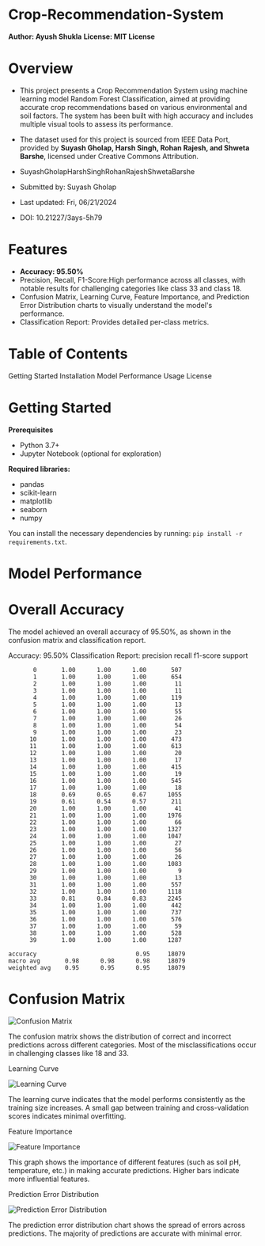 # Crop-Recommendation-System

**Author: Ayush Shukla**
**License: MIT License**

# Overview
- This project presents a Crop Recommendation System using machine learning model Random Forest Classification, aimed at providing accurate crop recommendations based on various environmental and soil factors. The system has been built with high accuracy and includes multiple visual tools to assess its performance.

- The dataset used for this project is sourced from IEEE Data Port, provided by **Suyash Gholap, Harsh Singh, Rohan Rajesh, and Shweta Barshe**, licensed under Creative Commons Attribution.
- SuyashGholapHarshSinghRohanRajeshShwetaBarshe
- Submitted by: Suyash Gholap
- Last updated: Fri, 06/21/2024
- DOI: 10.21227/3ays-5h79


# Features
- **Accuracy: 95.50%**
- Precision, Recall, F1-Score:High performance across all classes, with notable results for challenging categories like class 33 and class 18.
- Confusion Matrix, Learning Curve, Feature Importance, and Prediction Error Distribution charts to visually understand the model's performance.
- Classification Report: Provides detailed per-class metrics.

# Table of Contents
Getting Started
Installation
Model Performance
Usage
License

# Getting Started
**Prerequisites**
 - Python 3.7+
 - Jupyter Notebook (optional for exploration)

**Required libraries:**
 - pandas
 - scikit-learn
 - matplotlib
 - seaborn
 - numpy


You can install the necessary dependencies by running:
`pip install -r requirements.txt`.


# Model Performance
# Overall Accuracy
The model achieved an overall accuracy of 95.50%, as shown in the confusion matrix and classification report.

Accuracy: 95.50%
Classification Report:
               precision    recall  f1-score   support

           0       1.00      1.00      1.00       507
           1       1.00      1.00      1.00       654
           2       1.00      1.00      1.00        11
           3       1.00      1.00      1.00        11
           4       1.00      1.00      1.00       119
           5       1.00      1.00      1.00        13
           6       1.00      1.00      1.00        55
           7       1.00      1.00      1.00        26
           8       1.00      1.00      1.00        54
           9       1.00      1.00      1.00        23
          10       1.00      1.00      1.00       473
          11       1.00      1.00      1.00       613
          12       1.00      1.00      1.00        20
          13       1.00      1.00      1.00        17
          14       1.00      1.00      1.00       415
          15       1.00      1.00      1.00        19
          16       1.00      1.00      1.00       545
          17       1.00      1.00      1.00        18
          18       0.69      0.65      0.67      1055
          19       0.61      0.54      0.57       211
          20       1.00      1.00      1.00        41
          21       1.00      1.00      1.00      1976
          22       1.00      1.00      1.00        66
          23       1.00      1.00      1.00      1327
          24       1.00      1.00      1.00      1047
          25       1.00      1.00      1.00        27
          26       1.00      1.00      1.00        56
          27       1.00      1.00      1.00        26
          28       1.00      1.00      1.00      1083
          29       1.00      1.00      1.00         9
          30       1.00      1.00      1.00        13
          31       1.00      1.00      1.00       557
          32       1.00      1.00      1.00      1118
          33       0.81      0.84      0.83      2245
          34       1.00      1.00      1.00       442
          35       1.00      1.00      1.00       737
          36       1.00      1.00      1.00       576
          37       1.00      1.00      1.00        59
          38       1.00      1.00      1.00       528
          39       1.00      1.00      1.00      1287

    accuracy                            0.95     18079
    macro avg       0.98      0.98      0.98     18079
    weighted avg    0.95      0.95      0.95     18079


# Confusion Matrix

![Confusion Matrix](images/cm.png)

The confusion matrix shows the distribution of correct and incorrect predictions across different categories. Most of the misclassifications occur in challenging classes like 18 and 33.


Learning Curve
 
![Learning Curve](images/lc.png)

The learning curve indicates that the model performs consistently as the training size increases. A small gap between training and cross-validation scores indicates minimal overfitting.


Feature Importance
 
![Feature Importance](images/importance.png)

This graph shows the importance of different features (such as soil pH, temperature, etc.) in making accurate predictions. Higher bars indicate more influential features.

Prediction Error Distribution
 
![Prediction Error Distribution](images/error.png)

The prediction error distribution chart shows the spread of errors across predictions. The majority of predictions are accurate with minimal error.


